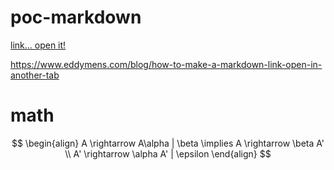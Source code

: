<base target="_blank">

# poc-markdown

[link... open it!](https://www.eddymens.com/blog/how-to-make-a-markdown-link-open-in-another-tab)

<a href="http://example.com" target="_blank">https://www.eddymens.com/blog/how-to-make-a-markdown-link-open-in-another-tab</a>

# math
$$
\begin{align}
A \rightarrow A\alpha | \beta \implies
A \rightarrow \beta A' \\
A' \rightarrow \alpha A' | \epsilon
\end{align}
$$
